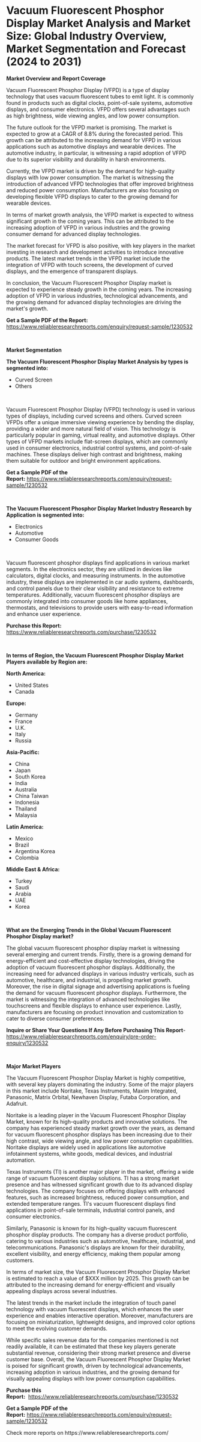 <p><h1>Vacuum Fluorescent Phosphor Display Market Analysis and Market Size: Global Industry Overview, Market Segmentation and Forecast (2024 to 2031)</h1></p><p><strong>Market Overview and Report Coverage</strong></p>
<p><p>Vacuum Fluorescent Phosphor Display (VFPD) is a type of display technology that uses vacuum fluorescent tubes to emit light. It is commonly found in products such as digital clocks, point-of-sale systems, automotive displays, and consumer electronics. VFPD offers several advantages such as high brightness, wide viewing angles, and low power consumption.</p><p>The future outlook for the VFPD market is promising. The market is expected to grow at a CAGR of 8.8% during the forecasted period. This growth can be attributed to the increasing demand for VFPD in various applications such as automotive displays and wearable devices. The automotive industry, in particular, is witnessing a rapid adoption of VFPD due to its superior visibility and durability in harsh environments.</p><p>Currently, the VFPD market is driven by the demand for high-quality displays with low power consumption. The market is witnessing the introduction of advanced VFPD technologies that offer improved brightness and reduced power consumption. Manufacturers are also focusing on developing flexible VFPD displays to cater to the growing demand for wearable devices.</p><p>In terms of market growth analysis, the VFPD market is expected to witness significant growth in the coming years. This can be attributed to the increasing adoption of VFPD in various industries and the growing consumer demand for advanced display technologies.</p><p>The market forecast for VFPD is also positive, with key players in the market investing in research and development activities to introduce innovative products. The latest market trends in the VFPD market include the integration of VFPD with touch screens, the development of curved displays, and the emergence of transparent displays.</p><p>In conclusion, the Vacuum Fluorescent Phosphor Display market is expected to experience steady growth in the coming years. The increasing adoption of VFPD in various industries, technological advancements, and the growing demand for advanced display technologies are driving the market's growth.</p></p>
<p><strong>Get a Sample PDF of the Report:</strong> <a href="https://www.reliableresearchreports.com/enquiry/request-sample/1230532">https://www.reliableresearchreports.com/enquiry/request-sample/1230532</a></p>
<p>&nbsp;</p>
<p><strong>Market Segmentation</strong></p>
<p><strong>The Vacuum Fluorescent Phosphor Display Market Analysis by types is segmented into:</strong></p>
<p><ul><li>Curved Screen</li><li>Others</li></ul></p>
<p>&nbsp;</p>
<p><p>Vacuum Fluorescent Phosphor Display (VFPD) technology is used in various types of displays, including curved screens and others. Curved screen VFPDs offer a unique immersive viewing experience by bending the display, providing a wider and more natural field of vision. This technology is particularly popular in gaming, virtual reality, and automotive displays. Other types of VFPD markets include flat-screen displays, which are commonly used in consumer electronics, industrial control systems, and point-of-sale machines. These displays deliver high contrast and brightness, making them suitable for outdoor and bright environment applications.</p></p>
<p><strong>Get a Sample PDF of the Report:</strong>&nbsp;<a href="https://www.reliableresearchreports.com/enquiry/request-sample/1230532">https://www.reliableresearchreports.com/enquiry/request-sample/1230532</a></p>
<p>&nbsp;</p>
<p><strong>The Vacuum Fluorescent Phosphor Display Market Industry Research by Application is segmented into:</strong></p>
<p><ul><li>Electronics</li><li>Automotive</li><li>Consumer Goods</li></ul></p>
<p>&nbsp;</p>
<p><p>Vacuum fluorescent phosphor displays find applications in various market segments. In the electronics sector, they are utilized in devices like calculators, digital clocks, and measuring instruments. In the automotive industry, these displays are implemented in car audio systems, dashboards, and control panels due to their clear visibility and resistance to extreme temperatures. Additionally, vacuum fluorescent phosphor displays are commonly integrated into consumer goods like home appliances, thermostats, and televisions to provide users with easy-to-read information and enhance user experience.</p></p>
<p><strong>Purchase this Report:</strong>&nbsp; <a href="https://www.reliableresearchreports.com/purchase/1230532">https://www.reliableresearchreports.com/purchase/1230532</a></p>
<p>&nbsp;</p>
<p><strong>In terms of Region, the Vacuum Fluorescent Phosphor Display Market Players available by Region are:</strong></p>
<p>
    <p> <strong> North America: </strong>
        <ul>
            <li>United States</li>
            <li>Canada</li>
        </ul>
        </p> 
    <p> <strong> Europe: </strong>
        <ul>
            <li>Germany</li>
            <li>France</li>
            <li>U.K.</li>
            <li>Italy</li>
            <li>Russia</li>
        </ul>
        </p> 
    <p> <strong> Asia-Pacific: </strong>
        <ul>
            <li>China</li>
            <li>Japan</li>
            <li>South Korea</li>
            <li>India</li>
            <li>Australia</li>
            <li>China Taiwan</li>
            <li>Indonesia</li>
            <li>Thailand</li>
            <li>Malaysia</li>
        </ul>
        </p> 
    <p> <strong> Latin America: </strong>
        <ul>
            <li>Mexico</li>
            <li>Brazil</li>
            <li>Argentina Korea</li>
            <li>Colombia</li>
        </ul>
        </p> 
    <p> <strong> Middle East & Africa: </strong>
        <ul>
            <li>Turkey</li>
            <li>Saudi</li>
            <li>Arabia</li>
            <li>UAE</li>
            <li>Korea</li>
        </ul>
    </p>
    </p>
<p>&nbsp;</p>
<p><strong>What are the Emerging Trends in the Global Vacuum Fluorescent Phosphor Display market?</strong></p>
<p><p>The global vacuum fluorescent phosphor display market is witnessing several emerging and current trends. Firstly, there is a growing demand for energy-efficient and cost-effective display technologies, driving the adoption of vacuum fluorescent phosphor displays. Additionally, the increasing need for advanced displays in various industry verticals, such as automotive, healthcare, and industrial, is propelling market growth. Moreover, the rise in digital signage and advertising applications is fueling the demand for vacuum fluorescent phosphor displays. Furthermore, the market is witnessing the integration of advanced technologies like touchscreens and flexible displays to enhance user experience. Lastly, manufacturers are focusing on product innovation and customization to cater to diverse consumer preferences.</p></p>
<p><strong>Inquire or Share Your Questions If Any Before Purchasing This Report</strong>- <a href="https://www.reliableresearchreports.com/enquiry/pre-order-enquiry/1230532">https://www.reliableresearchreports.com/enquiry/pre-order-enquiry/1230532</a></p>
<p>&nbsp;</p>
<p><strong>Major Market Players</strong></p>
<p><p>The Vacuum Fluorescent Phosphor Display Market is highly competitive, with several key players dominating the industry. Some of the major players in this market include Noritake, Texas Instruments, Maxim Integrated, Panasonic, Matrix Orbital, Newhaven Display, Futaba Corporation, and Adafruit.</p><p>Noritake is a leading player in the Vacuum Fluorescent Phosphor Display Market, known for its high-quality products and innovative solutions. The company has experienced steady market growth over the years, as demand for vacuum fluorescent phosphor displays has been increasing due to their high contrast, wide viewing angle, and low power consumption capabilities. Noritake displays are widely used in applications like automotive infotainment systems, white goods, medical devices, and industrial automation.</p><p>Texas Instruments (TI) is another major player in the market, offering a wide range of vacuum fluorescent display solutions. TI has a strong market presence and has witnessed significant growth due to its advanced display technologies. The company focuses on offering displays with enhanced features, such as increased brightness, reduced power consumption, and extended temperature ranges. TI's vacuum fluorescent displays find applications in point-of-sale terminals, industrial control panels, and consumer electronics.</p><p>Similarly, Panasonic is known for its high-quality vacuum fluorescent phosphor display products. The company has a diverse product portfolio, catering to various industries such as automotive, healthcare, industrial, and telecommunications. Panasonic's displays are known for their durability, excellent visibility, and energy efficiency, making them popular among customers.</p><p>In terms of market size, the Vacuum Fluorescent Phosphor Display Market is estimated to reach a value of $XXX million by 2025. This growth can be attributed to the increasing demand for energy-efficient and visually appealing displays across several industries.</p><p>The latest trends in the market include the integration of touch panel technology with vacuum fluorescent displays, which enhances the user experience and enables interactive operation. Moreover, manufacturers are focusing on miniaturization, lightweight designs, and improved color options to meet the evolving customer demands.</p><p>While specific sales revenue data for the companies mentioned is not readily available, it can be estimated that these key players generate substantial revenue, considering their strong market presence and diverse customer base. Overall, the Vacuum Fluorescent Phosphor Display Market is poised for significant growth, driven by technological advancements, increasing adoption in various industries, and the growing demand for visually appealing displays with low power consumption capabilities.</p></p>
<p><strong>Purchase this Report:</strong>&nbsp;&nbsp;<a href="https://www.reliableresearchreports.com/purchase/1230532">https://www.reliableresearchreports.com/purchase/1230532</a></p>
<p></p>
<p><strong>Get a Sample PDF of the Report:</strong>&nbsp;<a href="https://www.reliableresearchreports.com/enquiry/request-sample/1230532">https://www.reliableresearchreports.com/enquiry/request-sample/1230532</a></p>
<p>Check more reports on https://www.reliableresearchreports.com/</p>